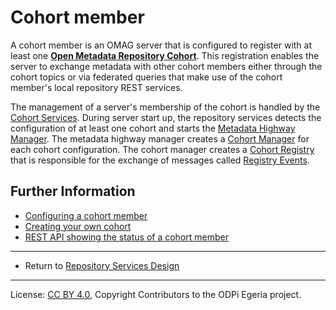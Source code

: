<!-- SPDX-License-Identifier: CC-BY-4.0 -->
<!-- Copyright Contributors to the ODPi Egeria project. -->


# Cohort member

A cohort member is an OMAG server that is configured to register
with at least one **[Open Metadata Repository Cohort](open-metadata-repository-cohort.md)**.
This registration enables the server to exchange metadata with other cohort members either through the
cohort topics or via federated queries that make use of the cohort member's local repository REST services.

The management of a server's membership of the cohort is handled by the
[Cohort Services](subsystem-descriptions/cohort-services.md).
During server start up, the repository services detects the configuration of at least one cohort and starts
the [Metadata Highway Manager](component-descriptions/metadata-highway-manager.md).
The metadata highway manager creates a [Cohort Manager](component-descriptions/cohort-manager.md) for
each cohort configuration.
The cohort manager creates a [Cohort Registry](component-descriptions/cohort-registry.md) that is responsible for the
exchange of messages called [Registry Events](event-descriptions/registry-events.md).


## Further Information

* [Configuring a cohort member](../../admin-services/docs/concepts/cohort-member.md)
* [Creating your own cohort](../../../open-metadata-publication/website/solutions/metadata-repository-exchange)
* [REST API showing the status of a cohort member](component-descriptions/omrs-rest-services.md)

----
* Return to [Repository Services Design](.)

----
License: [CC BY 4.0](https://creativecommons.org/licenses/by/4.0/),
Copyright Contributors to the ODPi Egeria project.

